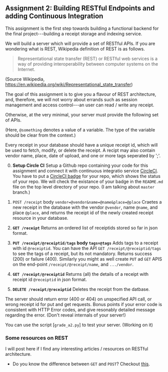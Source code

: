 Assignment 2: Building RESTful Endpoints and adding Continuous Integration
---------------------------------------------------------

This assignment is the first step towards building a functional backend for
the final project---building a receipt storage and indexing service. 

We will build a server which will provide a set of RESTful APIs. If you are wondering what is 
REST, Wikipedia definition of REST is as follows.
> Representational state transfer (REST) or RESTful web services is a way of providing interoperability between computer systems on the Internet.

(Source Wikipedia, https://en.wikipedia.org/wiki/Representational_state_transfer)

The goal of this assignment is to give you a flavour of REST architecture, and, therefore, 
we will not worry about errands such as session management and access control---an user can read / write any receipt. 

Otherwise, at the very minimal, your server must provide the following set of APIs. 

(Here, `@something` denotes a value of a variable. The type of the variable should be
clear from the context.)

Every receipt in your database should have a unique receipt id, which will be used to fetch, modify, or delete the
receipt. A recipt may also contain vendor name, place, date of upload, and one or more tags seperated by ';'.
<!-- and a blob of text extracted from the receipt image. You do not have to store the image for the purpose of these APIs,
but might be useful to work with Vision API. (I haven't tried, so please educate me.) -->

0. **Setup Circle CI**
    Setup a Github repo containing your code for this assignment and connect it with continuous 
    integratio service [CircleCI](https://circleci.com/). You have to put a 
    [CircleCI badge](https://circleci.com/docs/1.0/status-badges/) for your repo, which shows the
    status of your repo. We will check the existance of your badge in the `README.md` file on the top level directory of
    your repo. (I am talking about `master` branch.) 
   
<!-- 1. `POST /user` body `username=@x&password=@y`  
    Registers a user with username `@x` and password `@y`. If a user already
    exists with the same username, the system should throw an error.  
    Returns 200 for success, and 400 for Failure. -->
1. `POST /receipt` body `vendor=@vendor&name=@name&place=@place`
    Craetes a new receipt in the database with the vendor `@vendor`, name `@name`, and place `@place`, and returns
    the receipt id of the newly created receipt resource in your database. 
    
    <!-- the submitted receipt image, name, tags (if any) in the db, and 
    runs optical character recognition (OCR) on the image using [Google Vision API](https://cloud.google.com/vision/).
    This call to OCR API should be asynchronous, and the `POST /receipt` call should return a receipt id `@receiptid` 
    immediately.  One can fetch the OCR output later using `GET /receipt/@receiptid`. -->
2. **`GET /receipt`**
   Returns an ordered list of receiptids stored so far in json format.
3. **`PUT /receipt/@receiptid/tags` body `tags=@tags`**
   Adds tags to a receipt with id `@receiptid`. You can have the API `GET /receipt/@receiptid/tags` to see the tags of
   a receipt, but its not mandatory.
   Returns success (200) or failure (400). Similarly you might as well create `PUT` ad `GET` APIS on the end-point
   `/receipt/@receipt/name`, and `.../vendor`. 
<!--3. `PUT /receipt/@receiptid/tags` body `tags=@tags`  (All parameters might not be specified.) 
   Same as the 1, but this time an existing receipt is updated as opposed to creating
   a new one.  Returns success (200) or failure (400).-->
4. **`GET /receipt/@receiptid`**
  Returns (all) the details of a receipt with receipt id `@receiptid` in json format. 
  <!--If the OCR output is not yet available, 
  you should indicate that in the OCR field.-->
5. **`DELETE /receipt/@receiptid`**
   Deletes the receipt from the datbase.

The server should return error (400 or 404) on unspecified API call, or wrong receipt id for put and get requests.
Bonus points if your error code is consistent with HTTP Error codes, and give resonably detailed message 
regarding the error. (Don't reveal internals of your server!)


You can use the script [`grade_a2.py`]  to test your server. (Working on it)



### Some resources on REST
I will post here if I find any interesting articles / resources on RESTful architecture. 
* Do you know the difference between `GET` and `POST`? Checkout [this](https://www.w3schools.com/tags/ref_httpmethods.asp). 
